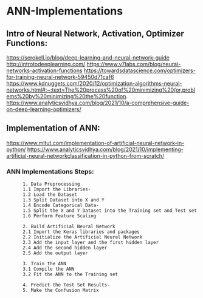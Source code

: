 # ANN-Implementations

## Intro of Neural Network, Activation, Optimizer Functions:

https://serokell.io/blog/deep-learning-and-neural-network-guide
http://introtodeeplearning.com/
https://www.v7labs.com/blog/neural-networks-activation-functions
https://towardsdatascience.com/optimizers-for-training-neural-network-59450d71caf6
https://www.kdnuggets.com/2020/12/optimization-algorithms-neural-networks.html#:~:text=The%20process%20of%20minimizing%20(or,problems%20by%20minimizing%20the%20function.
https://www.analyticsvidhya.com/blog/2021/10/a-comprehensive-guide-on-deep-learning-optimizers/


## Implementation of ANN:

https://www.mltut.com/implementation-of-artificial-neural-network-in-python/
https://www.analyticsvidhya.com/blog/2021/10/implementing-artificial-neural-networkclassification-in-python-from-scratch/


### ANN Implementations Steps:

          1. Data Preprocessing
          1.1 Import the Libraries-
          1.2 Load the Dataset
          1.3 Split Dataset into X and Y
          1.4 Encode Categorical Data-
          1.5 Split the X and Y Dataset into the Training set and Test set
          1.6 Perform Feature Scaling

          2. Build Artificial Neural Network
          2.1 Import the Keras libraries and packages
          2.2 Initialize the Artificial Neural Network
          2.3 Add the input layer and the first hidden layer
          2.4 Add the second hidden layer
          2.5 Add the output layer

          3. Train the ANN
          3.1 Compile the ANN
          3.2 Fit the ANN to the Training set

          4. Predict the Test Set Results-
          5. Make the Confusion Matrix
